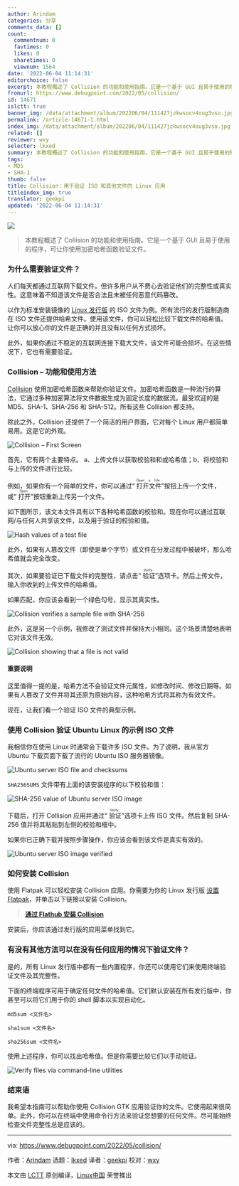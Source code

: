 ```yaml
---
author: Arindam
categories: 分享
comments_data: []
count:
  commentnum: 0
  favtimes: 0
  likes: 0
  sharetimes: 0
  viewnum: 1564
date: '2022-06-04 11:14:31'
editorchoice: false
excerpt: 本教程概述了 Collision 的功能和使用指南。它是一个基于 GUI 且易于使用的程序，可让你使用加密哈希函数验证文件。
fromurl: https://www.debugpoint.com/2022/05/collision/
id: 14671
islctt: true
banner_img: /data/attachment/album/202206/04/111427jzkwsocv4oug3vso.jpg
permalink: /article-14671-1.html
index_img: /data/attachment/album/202206/04/111427jzkwsocv4oug3vso.jpg.thumb.jpg
related: []
reviewer: wxy
selector: lkxed
summary: 本教程概述了 Collision 的功能和使用指南。它是一个基于 GUI 且易于使用的程序，可让你使用加密哈希函数验证文件。
tags:
- MD5
- SHA-1
thumb: false
title: Collision：用于验证 ISO 和其他文件的 Linux 应用
titleindex_img: true
translator: geekpi
updated: '2022-06-04 11:14:31'
---
```


![](/data/attachment/album/202206/04/111427jzkwsocv4oug3vso.jpg)



> 
> 本教程概述了 Collision 的功能和使用指南。它是一个基于 GUI 且易于使用的程序，可让你使用加密哈希函数验证文件。
> 
> 
> 


### 为什么需要验证文件？


人们每天都通过互联网下载文件。但许多用户从不费心去验证他们的完整性或真实性。这意味着不知道该文件是否合法且未被任何恶意代码篡改。


以作为标准安装镜像的 [Linux 发行版](https://www.debugpoint.com/categories/distributions) 的 ISO 文件为例。所有流行的发行版制造商在 ISO 文件还提供哈希文件。使用该文件，你可以轻松比较下载文件的哈希值。让你可以放心你的文件是正确的并且没有以任何方式损坏。


此外，如果你通过不稳定的互联网连接下载大文件，该文件可能会损坏。在这些情况下，它也有需要验证。


### Collision – 功能和使用方法


[Collision](https://collision.geopjr.dev/) 使用加密哈希函数来帮助你验证文件。加密哈希函数是一种流行的算法，它通过多种加密算法将文件数据生成为固定长度的数据流。最受欢迎的是 MD5、SHA-1、SHA-256 和 SHA-512。所有这些 Collision 都支持。


除此之外，Collision 还提供了一个简洁的用户界面，它对每个 Linux 用户都简单易用。这是它的外观。


![Collision – First Screen](/data/attachment/album/202206/04/111431wncha0rh0a2lnar8.jpg)


首先，它有两个主要特点。 a、上传文件以获取校验和和或哈希值；b、将校验和与上传的文件进行比较。


例如，如果你有一个简单的文件，你可以通过“<ruby> 打开文件 <rt>  Open a File </rt></ruby>”按钮上传一个文件，或“<ruby> 打开 <rt>  Open </rt></ruby>”按钮重新上传另一个文件。


如下图所示，该文本文件具有以下各种哈希函数的校验和。现在你可以通过互联网/与任何人共享该文件，以及用于验证的校验和值。


![Hash values of a test file](/data/attachment/album/202206/04/111432xyyh47dxi6l7nxw6.jpg)


此外，如果有人篡改文件（即使是单个字节）或文件在分发过程中被破坏，那么哈希值就会完全改变。


其次，如果要验证已下载文件的完整性，请点击“<ruby> 验证 <rt>  Verify </rt></ruby>”选项卡。然后上传文件，输入你收到的上传文件的哈希值。


如果匹配，你应该会看到一个绿色勾号，显示其真实性。


![Collision verifies a sample file with SHA-256](/data/attachment/album/202206/04/111432oc7kdl8v00k8d6gc.jpg)


此外，这是另一个示例，我修改了测试文件并保持大小相同。这个场景清楚地表明它对该文件无效。


![Collision showing that a file is not valid](/data/attachment/album/202206/04/111432qlylynyee55yebd0.jpg)


#### 重要说明


这里值得一提的是，哈希方法不会验证文件元属性，如修改时间、修改日期等。如果有人篡改了文件并将其还原为原始内容，这种哈希方式将其称为有效文件。


现在，让我们看一个验证 ISO 文件的典型示例。


### 使用 Collision 验证 Ubuntu Linux 的示例 ISO 文件


我相信你在使用 Linux 时通常会下载许多 ISO 文件。为了说明，我从官方 Ubuntu 下载页面下载了流行的 Ubuntu ISO 服务器镜像。


![Ubuntu server ISO file and checksums](/data/attachment/album/202206/04/111432h44x1i88d1d1fncd.jpg)


`SHA256SUMS` 文件带有上面的该安装程序的以下校验和值：


![SHA-256 value of Ubuntu server ISO image](/data/attachment/album/202206/04/111432e99z8yvpnromyzcv.jpg)


下载后，打开 Collision 应用并通过“<ruby> 验证 <rt>  Verify </rt></ruby>”选项卡上传 ISO 文件。然后复制 SHA-256 值并将其粘贴到左侧的校验和框中。


如果你已正确下载并按照步骤操作，你应该会看到该文件是真实有效的。


![Ubuntu server ISO image verified](/data/attachment/album/202206/04/111432c8xl1j61xyjlyxlk.jpg)


### 如何安装 Collision


使用 Flatpak 可以轻松安装 Collision 应用。你需要为你的 Linux 发行版 [设置 Flatpak](https://flatpak.org/setup/)，并单击以下链接以安装 Collision。



> 
> **[通过 Flathub 安装 Collision](https://dl.flathub.org/repo/appstream/dev.geopjr.Collision.flatpakref)**
> 
> 
> 


安装后，你应该通过发行版的应用菜单找到它。


### 有没有其他方法可以在没有任何应用的情况下验证文件？


是的，所有 Linux 发行版中都有一些内置程序，你还可以使用它们来使用终端验证文件及其完整性。


下面的终端程序可用于确定任何文件的哈希值。它们默认安装在所有发行版中，你甚至可以将它们用于你的 shell 脚本以实现自动化。



```
md5sum <文件名>

```


```
sha1sum <文件名>

```


```
sha256sum <文件名>

```

使用上述程序，你可以找出哈希值。但是你需要比较它们以手动验证。


![Verify files via command-line utilities](/data/attachment/album/202206/04/111433z1kz8mzi0ge888ji.jpg)


### 结束语


我希望本指南可以帮助你使用 Collision GTK 应用验证你的文件。它使用起来很简单。此外，你可以在终端中使用命令行方法来验证您想要的任何文件。尽可能始终检查文件完整性总是应该的。




---


via: <https://www.debugpoint.com/2022/05/collision/>


作者：[Arindam](https://www.debugpoint.com/author/admin1/) 选题：[lkxed](https://github.com/lkxed) 译者：[geekpi](https://github.com/geekpi) 校对：[wxy](https://github.com/wxy)


本文由 [LCTT](https://github.com/LCTT/TranslateProject) 原创编译，[Linux中国](https://linux.cn/) 荣誉推出